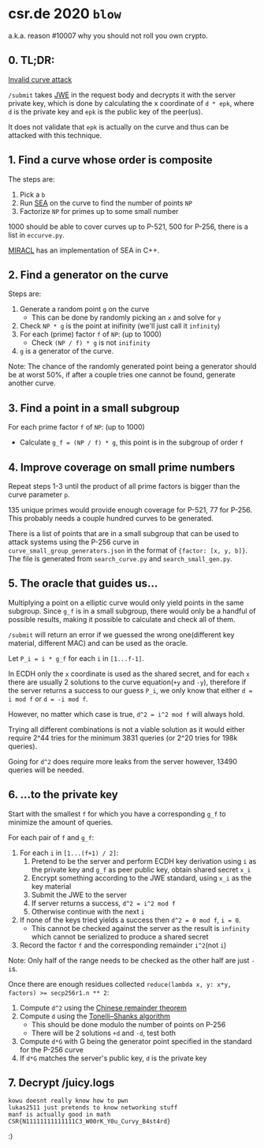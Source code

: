 # csr.de 2020 `blow`
a.k.a. reason #10007 why you should not roll you own crypto.

## 0. TL;DR:
[Invalid curve attack](https://link.springer.com/chapter/10.1007/978-3-319-24174-6_21)

`/submit` takes [JWE](https://tools.ietf.org/html/rfc7516) in the request body and decrypts it
with the server private key, which is done by calculating the x coordinate of `d * epk`, where
`d` is the private key and `epk` is the public key of the peer(us).

It does not validate that `epk` is actually on the curve and thus can be attacked with this technique.

## 1. Find a curve whose order is composite
The steps are:

1. Pick a `b`
2. Run [SEA](https://en.wikipedia.org/wiki/Schoof%E2%80%93Elkies%E2%80%93Atkin_algorithm)
   on the curve to find the number of points `NP`
3. Factorize `NP` for primes up to some small number

1000 should be able to cover curves up to P-521, 500 for P-256,
there is a list in `eccurve.py`.

[MIRACL](https://github.com/miracl/MIRACL) has an implementation of SEA in C++.

## 2. Find a generator on the curve
Steps are:

1. Generate a random point `g` on the curve
   * This can be done by randomly picking an `x` and solve for `y`
2. Check `NP * g` is the point at inifinity (we'll just call it `infinity`)
3. For each (prime) factor `f` of `NP`: (up to 1000)
   * Check `(NP / f) * g` is not `inifinity`
4. `g` is a generator of the curve.

Note: The chance of the randomly generated point being a generator should be at worst 50%,
      if after a couple tries one cannot be found, generate another curve.

## 3. Find a point in a small subgroup
For each prime factor `f` of `NP`: (up to 1000)
  * Calculate `g_f = (NP / f) * g`, this point is in the subgroup of order `f`

## 4. Improve coverage on small prime numbers
Repeat steps 1-3 until the product of all prime factors is bigger than the curve parameter `p`.

135 unique primes would provide enough coverage for P-521, 77 for P-256.
This probably needs a couple hundred curves to be generated.

There is a list of points that are in a small subgroup that can be used to attack systems
using the P-256 curve in `curve_small_group_generators.json` in the format of `{factor: [x, y, b]}`.
The file is generated from `search_curve.py` and `search_small_gen.py`.

## 5. The oracle that guides us...
Multiplying a point on a elliptic curve would only yield points in the same subgroup.
Since `g_f` is in a small subgroup, there would only be a handful of possible results,
making it possible to calculate and check all of them.

`/submit` will return an error if we guessed the wrong one(different key material, different MAC)
and can be used as the oracle.

Let `P_i = i * g_f` for each `i` in `[1...f-1]`.

In ECDH only the `x` coordinate is used as the shared secret, and for each `x` there are 
usually 2 solutions to the curve equation(`+y` and `-y`), therefore if the server returns
a success to our guess `P_i`, we only know that either `d = i mod f` or `d = -i mod f`.

However, no matter which case is true, `d^2 = i^2 mod f` will always hold.

Trying all different combinations is not a viable solution as it would either require 2^44
tries for the minimum 3831 queries (or 2^20 tries for 198k queries).

Going for `d^2` does require more leaks from the server however, 13490 queries will be needed.

## 6. ...to the private key
Start with the smallest `f` for which you have a corresponding `g_f` to minimize the amount of queries.

For each pair of `f` and `g_f`:
   1. For each `i` in `[1...(f+1) / 2]`:
      1. Pretend to be the server and perform ECDH key derivation using `i` as the private key
         and `g_f` as peer public key, obtain shared secret `x_i`
      2. Encrypt something according to the JWE standard, using `x_i` as the key material
      3. Submit the JWE to the server
      4. If server returns a success, `d^2 = i^2 mod f`
      5. Otherwise continue with the next `i`
   2. If none of the keys tried yields a success then `d^2 = 0 mod f`, `i = 0`.
      * This cannot be checked against the server as the result is `infinity`
        which cannot be serialized to produce a shared secret
   3. Record the factor `f` and the corresponding remainder `i^2`(not `i`)

Note: Only half of the range needs to be checked as the other half are just `-i`s.

Once there are enough residues collected `reduce(lambda x, y: x*y, factors) >= secp256r1.n ** 2`:
   1. Compute `d^2` using the [Chinese remainder theorem](https://en.wikipedia.org/wiki/Chinese_remainder_theorem)
   2. Compute `d` using the [Tonelli–Shanks algorithm](https://en.wikipedia.org/wiki/Tonelli%E2%80%93Shanks_algorithm)
      * This should be done modulo the number of points on P-256
      * There will be 2 solutions `+d` and `-d`, test both
   3. Compute `d*G` with G being the generator point specified in the standard for the P-256 curve
   4. If `d*G` matches the server's public key, `d` is the private key

## 7. Decrypt /juicy.logs
```
kowu doesnt really know how to pwn
lukas2511 just pretends to know networking stuff
manf is actually good in math
CSR{N11111111111111C3_W00rK_Y0u_Curvy_B4st4rd}
```
:)

